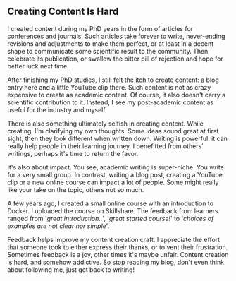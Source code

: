 ## Creating Content Is Hard

I created content during my PhD years in the form of articles for conferences and journals. Such articles take forever to write, never-ending revisions and adjustments to make them perfect, or at least in a decent shape to communicate some scientific result to the community. Then celebrate its publication, or swallow the bitter pill of rejection and hope for better luck next time.

After finishing my PhD studies, I still felt the itch to create content: a blog entry here and a little YouTube clip there. Such content is not as crazy expensive to create as academic content. Of course, it also doesn't carry a scientific contribution to it. Instead, I see my post-academic content as useful for the industry and myself. 

There is also something ultimately selfish in creating content. While creating, I'm clarifying my own thoughts. Some ideas sound great at first sight, then they look different when written down. Writing is powerful: it can really help people in their learning journey. I benefitted from others' writings, perhaps it's time to return the favor.

It's also about impact. You see, academic writing is super-niche. You write for a very small group. In contrast, writing a blog post, creating a YouTube clip or a new online course can impact a lot of people. Some might really like your take on the topic, others not so much.

A few years ago, I created a small online course with an introduction to Docker. I uploaded the course on Skillshare. The feedback from learners ranged from '*great introduction..*', '*great started course!*' to '*choices of examples are not clear nor simple*'. 

Feedback helps improve my content creation craft. I appreciate the effort that someone took to either express their thanks, or to vent their frustration. Sometimes feedback is a joy, other times it's maybe unfair. Content creation is hard, and somehow addictive. So stop reading my blog, don't even think about following me, just get back to writing!